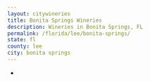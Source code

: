 ```yaml
---
layout: citywineries
title: Bonita Springs Wineries
description: Wineries in Bonita Springs, FL
permalink: /florida/lee/bonita-springs/
state: fl
county: lee
city: bonita springs
---
```

-
